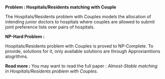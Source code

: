 **Problem : Hospitals/Residents matching with Couple**

The Hospitals/Residents problem with Couples models the allocation of intending junior doctors to hospitals where
couples are allowed to submit joint preference lists over pairs of hospitals.

**NP-Hard Problem :**

Hospitals/Residents problem with Couples is proved to NP-Complete. To provide, solutions for it, only available
solutions are through Approxiamtions alogrithms.

**Read more :**
You may want to read the full paper : *Almost-Stable matching in Hospitals/Residents problem with Couples*.